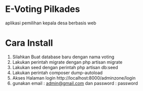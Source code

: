 # E-Voting Pilkades
aplikasi pemilihan kepala desa berbasis web

# Cara Install
1. Silahkan Buat database baru dengan nama voting
2. Lakukan perintah migrate dengan php artisan migrate
3. Lakukan seed dengan perintah php artisan db:seed
4. Lakukan perintah composer dump-autoload
4. Akses Halaman login http://localhost:8000/adminzone/login
5. gunakan email : admin@gmail.com dan password : password
